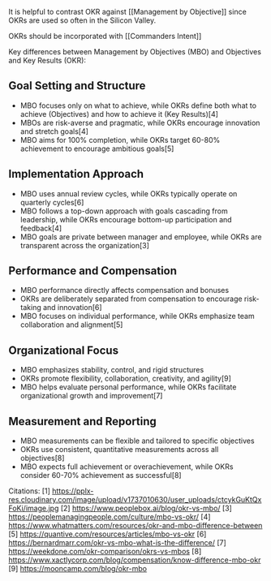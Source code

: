 It is helpful to contrast OKR against [[Management by Objective]]  since OKRs are used so often in the Silicon Valley.

OKRs should be incorporated with [[Commanders Intent]]

Key differences between Management by Objectives (MBO) and Objectives and Key Results (OKR):

## Goal Setting and Structure
- MBO focuses only on what to achieve, while OKRs define both what to achieve (Objectives) and how to achieve it (Key Results)[4]
- MBOs are risk-averse and pragmatic, while OKRs encourage innovation and stretch goals[4]
- MBO aims for 100% completion, while OKRs target 60-80% achievement to encourage ambitious goals[5]

## Implementation Approach
- MBO uses annual review cycles, while OKRs typically operate on quarterly cycles[6]
- MBO follows a top-down approach with goals cascading from leadership, while OKRs encourage bottom-up participation and feedback[4]
- MBO goals are private between manager and employee, while OKRs are transparent across the organization[3]

## Performance and Compensation
- MBO performance directly affects compensation and bonuses
- OKRs are deliberately separated from compensation to encourage risk-taking and innovation[6]
- MBO focuses on individual performance, while OKRs emphasize team collaboration and alignment[5]

## Organizational Focus
- MBO emphasizes stability, control, and rigid structures
- OKRs promote flexibility, collaboration, creativity, and agility[9]
- MBO helps evaluate personal performance, while OKRs facilitate organizational growth and improvement[7]

## Measurement and Reporting
- MBO measurements can be flexible and tailored to specific objectives
- OKRs use consistent, quantitative measurements across all objectives[8]
- MBO expects full achievement or overachievement, while OKRs consider 60-70% achievement as successful[8]

Citations:
[1] https://pplx-res.cloudinary.com/image/upload/v1737010630/user_uploads/ctcykGuKtQxFoKi/image.jpg
[2] https://www.peoplebox.ai/blog/okr-vs-mbo/
[3] https://peoplemanagingpeople.com/culture/mbo-vs-okr/
[4] https://www.whatmatters.com/resources/okr-and-mbo-difference-between
[5] https://quantive.com/resources/articles/mbo-vs-okr
[6] https://bernardmarr.com/okr-vs-mbo-what-is-the-difference/
[7] https://weekdone.com/okr-comparison/okrs-vs-mbos
[8] https://www.xactlycorp.com/blog/compensation/know-difference-mbo-okr
[9] https://mooncamp.com/blog/okr-mbo